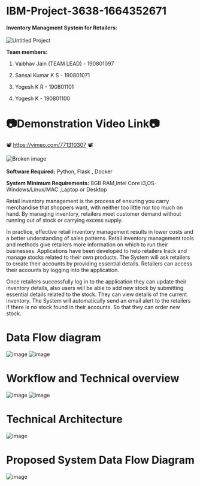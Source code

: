 # IBM-Project-3638-1664352671
<b>Inventory Managment System for Retailers:</b>
<br><br>
![Untitled Project](https://user-images.githubusercontent.com/82175956/202241421-edf026df-e055-469d-98d5-51c6f8511052.jpg)

**Team members:**

1. Vaibhav Jain (TEAM LEAD)  - 190801097

2. Sansai Kumar K S     - 190801071

3. Yogesh K R - 190801101

4. Yogesh K    - 190801100

# 📷Demonstration Video Link📷

📽️ https://vimeo.com/771310307 📽️

<img src="https://www.creativefabrica.com/wp-content/uploads/2021/03/09/Flat-design-of-inventory-control-concept-Graphics-9387114-1-1-580x386.jpg" alt="Broken image"><br><br>
<b>Software Required:</b>
Python, Flask , Docker

<b>System Minimum Requirements:</b>
8GB RAM,Intel Core i3,OS-Windows/Linux/MAC ,Laptop or Desktop

Retail inventory management is the process of ensuring you carry merchandise that shoppers want, with neither too little nor too much on hand. By managing inventory, retailers meet customer demand without running out of stock or carrying excess supply.

In practice, effective retail inventory management results in lower costs and a better understanding of sales patterns. Retail inventory management tools and methods give retailers more information on which to run their businesses. Applications have been developed to help retailers track and manage stocks related to their own products. The System will ask retailers to create their accounts by providing essential details. Retailers can access their accounts by logging into the application.

Once retailers successfully log in to the application they can update their inventory details, also users will be able to add new stock by submitting essential details related to the stock. They can view details of the current inventory. The System will automatically send an email alert to the retailers if there is no stock found in their accounts. So that they can order new stock.

# Data Flow diagram

![image](https://user-images.githubusercontent.com/113575444/201771356-9e4612a9-b80b-4859-a45e-4ba404cd6160.png)
![image](https://user-images.githubusercontent.com/113575444/201771392-e9cfc729-2f47-41d1-99cd-ca7e4c75865f.png)

# Workflow and Technical overview

![image](https://user-images.githubusercontent.com/113575444/201771505-bcb995f2-8462-4452-9027-b4345c652176.png)
![image](https://user-images.githubusercontent.com/113575444/201771529-45b32672-6ce7-447e-b7c3-dd06b1a7ef85.png)


# Technical Architecture
![image](https://user-images.githubusercontent.com/66524865/190607263-e79215b0-7a7c-4476-84d7-239369d92b4d.png)

# Proposed System Data Flow Diagram
![image](https://user-images.githubusercontent.com/66524865/201616028-aa550c83-b69d-4ad4-b6a6-af2381b08bea.png)





